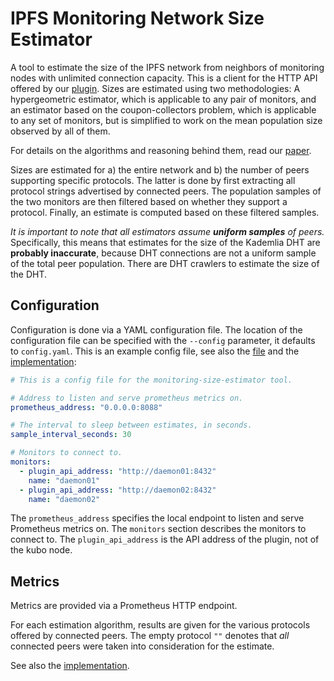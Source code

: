 # IPFS Monitoring Network Size Estimator

A tool to estimate the size of the IPFS network from neighbors of monitoring nodes with unlimited connection capacity.
This is a client for the HTTP API offered by our [plugin](https://github.com/trudi-group/ipfs-metric-exporter).
Sizes are estimated using two methodologies:
A hypergeometric estimator, which is applicable to any pair of monitors,
and an estimator based on the coupon-collectors problem, which is applicable to any set of monitors, but is simplified to work on the mean population size observed by all of them.

For details on the algorithms and reasoning behind them, read our [paper](https://arxiv.org/abs/2104.09202).

Sizes are estimated for a) the entire network and b) the number of peers supporting specific protocols.
The latter is done by first extracting all protocol strings advertised by connected peers.
The population samples of the two monitors are then filtered based on whether they support a protocol.
Finally, an estimate is computed based on these filtered samples.

_It is important to note that all estimators assume **uniform samples** of peers._
Specifically, this means that estimates for the size of the Kademlia DHT are **probably inaccurate**, because DHT connections are not a uniform sample of the total peer population.
There are DHT crawlers to estimate the size of the DHT.

## Configuration

Configuration is done via a YAML configuration file.
The location of the configuration file can be specified with the `--config` parameter, it defaults to `config.yaml`.
This is an example config file, see also the [file](./config.yaml) and the [implementation](./src/config.rs):

```yaml
# This is a config file for the monitoring-size-estimator tool.

# Address to listen and serve prometheus metrics on.
prometheus_address: "0.0.0.0:8088"

# The interval to sleep between estimates, in seconds.
sample_interval_seconds: 30

# Monitors to connect to.
monitors:
  - plugin_api_address: "http://daemon01:8432"
    name: "daemon01"
  - plugin_api_address: "http://daemon02:8432"
    name: "daemon02"
```

The `prometheus_address` specifies the local endpoint to listen and serve Prometheus metrics on.
The `monitors` section describes the monitors to connect to.
The `plugin_api_address` is the API address of the plugin, not of the kubo node.

## Metrics

Metrics are provided via a Prometheus HTTP endpoint.

For each estimation algorithm, results are given for the various protocols offered by connected peers.
The empty protocol `""` denotes that _all_ connected peers were taken into consideration for the estimate.

See also the [implementation](./src/prom.rs).
